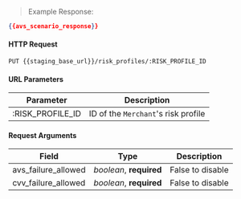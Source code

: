 > Example Response:

```json
{{avs_scenario_response}}
```

#### HTTP Request

`PUT {{staging_base_url}}/risk_profiles/:RISK_PROFILE_ID`

#### URL Parameters

Parameter | Description
--------- | -------------------------------------------------------------------
:RISK_PROFILE_ID| ID of the `Merchant`'s risk profile 


#### Request Arguments

Field | Type | Description
----- | ---- | -----------
avs_failure_allowed | *boolean*, **required** | False to disable
cvv_failure_allowed | *boolean*, **required** | False to disable

